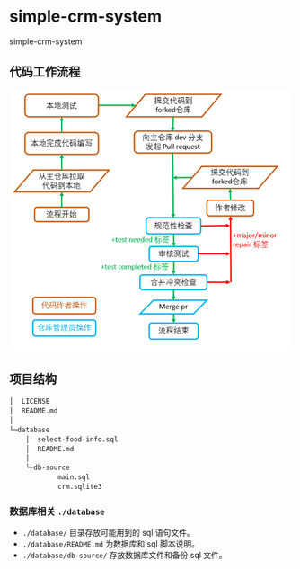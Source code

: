 # simple-crm-system
simple-crm-system

## 代码工作流程

![](./readme_img/代码工作流程.png)

## 项目结构

```txt
│  LICENSE
│  README.md
│
└─database
    │  select-food-info.sql
    │  README.md
    │
    └─db-source
            main.sql
            crm.sqlite3

```

### 数据库相关 `./database`

- `./database/` 目录存放可能用到的 sql 语句文件。
- `./database/README.md` 为数据库和 sql 脚本说明。
- `./database/db-source/` 存放数据库文件和备份 sql 文件。



